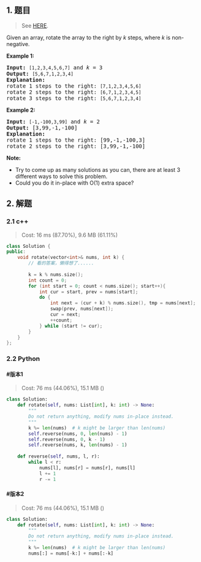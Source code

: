 ## 1. 题目

> See [HERE](https://leetcode.com/problems/rotate-array/).

<div><p>Given an array, rotate the array to the right by <em>k</em> steps, where&nbsp;<em>k</em>&nbsp;is non-negative.</p>

<p><strong>Example 1:</strong></p>

<pre><strong>Input:</strong> <code>[1,2,3,4,5,6,7]</code> and <em>k</em> = 3
<strong>Output:</strong> <code>[5,6,7,1,2,3,4]</code>
<strong>Explanation:</strong>
rotate 1 steps to the right: <code>[7,1,2,3,4,5,6]</code>
rotate 2 steps to the right: <code>[6,7,1,2,3,4,5]
</code>rotate 3 steps to the right: <code>[5,6,7,1,2,3,4]</code>
</pre>

<p><strong>Example 2:</strong></p>

<pre><strong>Input:</strong> <code>[-1,-100,3,99]</code> and <em>k</em> = 2
<strong>Output:</strong> [3,99,-1,-100]
<strong>Explanation:</strong> 
rotate 1 steps to the right: [99,-1,-100,3]
rotate 2 steps to the right: [3,99,-1,-100]
</pre>

<p><strong>Note:</strong></p>

<ul>
	<li>Try to come up as many solutions as you can, there are at least 3 different ways to solve this problem.</li>
	<li>Could you do it in-place with O(1) extra space?</li>
</ul></div>

## 2. 解题

### 2.1 c++

> Cost: 16 ms (87.70%), 9.6 MB (61.11%)

```cpp
class Solution {
public:
    void rotate(vector<int>& nums, int k) {
        // 看的答案，懒得想了......
        
        k = k % nums.size();
        int count = 0;
        for (int start = 0; count < nums.size(); start++){
            int cur = start, prev = nums[start];
            do {
                int next = (cur + k) % nums.size(), tmp = nums[next];
                swap(prev, nums[next]);
                cur = next;
                ++count;
            } while (start != cur);
        }
    }
};
```

### 2.2 Python

#### #版本1

> Cost: 76 ms (44.06%), 15.1 MB ()

```python
class Solution:
    def rotate(self, nums: List[int], k: int) -> None:
        """
        Do not return anything, modify nums in-place instead.
        """
        k %= len(nums)  # k might be larger than len(nums)
        self.reverse(nums, 0, len(nums) - 1)
        self.reverse(nums, 0, k - 1)
        self.reverse(nums, k, len(nums) - 1)
        
    def reverse(self, nums, l, r):
        while l < r:
            nums[l], nums[r] = nums[r], nums[l]
            l += 1
            r -= 1
```

#### #版本2

> Cost: 76 ms (44.06%), 15.1 MB ()

```python
class Solution:
    def rotate(self, nums: List[int], k: int) -> None:
        """
        Do not return anything, modify nums in-place instead.
        """
        k %= len(nums)  # k might be larger than len(nums)
        nums[:] = nums[-k:] + nums[:-k]
```
